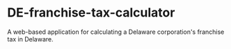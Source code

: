 # DE-franchise-tax-calculator
A web-based application for calculating a Delaware corporation's franchise tax in Delaware.
